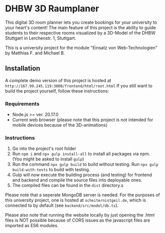 # DHBW 3D Raumplaner
This digital 3D room planner lets you create bookings for your university to your heart's content! The main feature of this project is the ability to guide students to their respective rooms visualized by a 3D-Model of the DHBW Stuttgart in Lerchenstr. 1, Stuttgart.

This is a university project for the module "Einsatz von Web-Technologien" by Matthias F. and Michael B.   

## Installation
A complete demo version of this project is hosted at `http://167.99.245.119:3000/frontend/html/root.html` 
If you still want to build the project yourself, follow these instructions:

### Requirements
* Node.js >= ver. 20.17.0
* Current web browser (please note that this project is not intended for mobile devices because of the 3D-animations)

### Instructions
1. Go into the project's root folder
2. Run `npm i` and `npx gulp install-all` to install all packages via npm. (You might be asked to install `gulp`)
2. Run the command `npx gulp build` to build without testing. Run `npx gulp build-with-tests` to build with testing. 
3. Gulp will now execute the building process (and testing) for frontend and backend and compile the source files into deployable ones.
4. The compiled files can be found in the `dist` directory.s

Please note that a seperate MongoDB server is needed. For the purposes of this university project, one is hosted at `scheiternistgeil.de`, which is connected to by default (see `backend/src/model/db.ts`).

Please also note that running the website locally by just opening the .html files is NOT possible because of CORS issues as the javascript files are imported as ES6 modules.